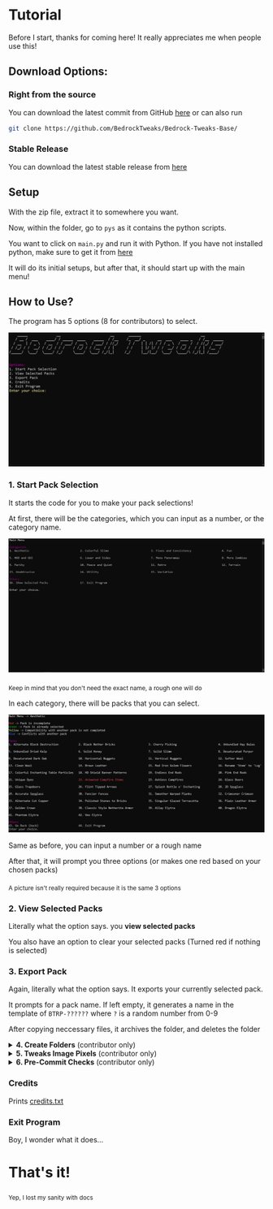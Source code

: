 # Tutorial

Before I start, thanks for coming here! It really appreciates me when people use this!

## Download Options:

### Right from the source

You can download the latest commit from
GitHub [here](https://github.com/BedrockTweaks/Bedrock-Tweaks-Base/archive/refs/heads/main.zip) or can also run

```bash
git clone https://github.com/BedrockTweaks/Bedrock-Tweaks-Base/
```

### Stable Release

You can download the latest stable release
from [here](https://github.com/BedrockTweaks/Bedrock-Tweaks-Base/releases/latest)

## Setup

With the zip file, extract it to somewhere you want.

Now, within the folder, go to `pys` as it contains the python scripts.

You want to click on `main.py` and run it with Python. If you have not installed python, make sure to get it
from [here](https://www.python.org/downloads/)

It will do its initial setups, but after that, it should start up with the main menu!

## How to Use?

The program has 5 options (8 for contributors) to select.

![Alt text](tutorial-1.png)

### 1. Start Pack Selection

It starts the code for you to make your pack selections!

At first, there will be the categories, which you can input as a number, or the category name.

![Alt text](tutorial-2.png)

<sub>Keep in mind that you don't need the exact name, a rough one will do</sub>

In each category, there will be packs that you can select.

![Alt text](tutorial-3.png)

Same as before, you can input a number or a rough name

After that, it will prompt you three options (or makes one red based on your chosen packs)

<sub>A picture isn't really required because it is the same 3 options</sub>

### 2. View Selected Packs

Literally what the option says. you **view selected packs**

You also have an option to clear your selected packs (Turned red if nothing is selected)

### 3. Export Pack

Again, literally what the option says. It exports your currently selected pack.

It prompts for a pack name. If left empty, it generates a name in the template of `BTRP-??????` where `?` is a random number from 0-9

After copying neccessary files, it archives the folder, and deletes the folder

<details>
<summary><b>4. Create Folders</b> (contributor only)</summary>

Creates folders and sets them up based on JSON files in <a href="https://github.com/BedrockTweaks/Bedrock-Tweaks-Base/blob/main/jsons/packs">jsons/packs</a>

</details>
<details>
<summary><b>5. Tweaks Image Pixels</b> (contributor only)</summary>

A QOL script that adds variations to pixels instead of just having a smooth pixel colour

</details>
<details>
<summary><b>6. Pre-Commit Checks</b> (contributor only)</summary>

Runs a script that makes neccessary modifications before commiting.

Refer to <a href="https://github.com/NSPC911/Bedrock-Tweaks-Base/blob/main/docs/Explanation%20of%20py%20files.md#L60">Explanation of py files.md</a> for more info on how this works.

</details>

### Credits

Prints [credits.txt](https://github.com/NSPC911/Bedrock-Tweaks-Base/blob/main/credits.txt)

### Exit Program

Boy, I wonder what it does...

# That's it!

<sub>Yep, I lost my sanity with docs</sub>
